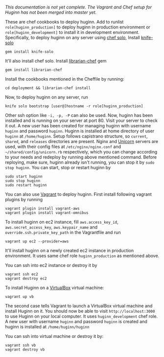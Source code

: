 _This documentation is not yet complete.  The Vagrant and Chef setup for Huginn has not been merged into master yet._

These are chef cookbooks to deploy huginn. Add to runlist `role[huginn_production]` to deploy huginn in production environment or `role[huginn_development]` to install it in development environment. Specifically, to deploy huginn on any server using [chef solo](http://docs.opscode.com/chef_solo.html), Install [knife-solo](http://matschaffer.github.io/knife-solo/)

    gem install knife-solo
 
It'll also install chef solo.
Install [librarian-chef](https://github.com/applicationsonline/librarian-chef) gem

    gem install librarian-chef

Install the cookbooks mentioned in the Cheffile by running:

    cd deployment && librarian-chef install


Now, to deploy huginn on any server, run

    knife solo bootstrap [user@]hostname -r role[huginn_production]

Other ssh option like `-i, -p, -P` can also be used. Now, huginn has been installed and is running on your server at port 80. Visit your server to check it out. A new user has been created for managing huginn with username `huginn` and password `huginn`. Huginn is installed at home directory of user `huginn` at `/home/huginn`. Setup follows capistrano structure, so `current`, `shared`, and `releases` directories are present. Nginx and [Unicorn]() servers are used, with their config files at `/etc/nginx/nginx.conf` and `~/shared/config/unicorn.rb` respectively, which you can change according to your needs and redeploy by running above mentioned command. Before reploying, make sure, huginn already isn't running, you can stop it by `sudo stop huginn`. You can start, stop or restart huginn by

    sudo start huginn
    sudo stop huginn
    sudo restart huginn

You can also use [Vagrant](http://www.vagrantup.com/) to deploy huginn. First install following vagrant plugins by running

    vagrant plugin install vagrant-aws
    vagrant plugin install vagrant-omnibus

To install huginn on ec2 instance, fill `aws.access_key_id`, `aws.secret_access_key`, `aws.keypair_name` and `override.ssh.private_key_path` in the Vagrantfile and run

    vagrant up ec2 --provider=aws

It'll install huginn on a newly created ec2 instance in production environment. It uses same chef role `huginn_production` as mentioned above.

You can ssh into ec2 instance or destroy it by

    vagrant ssh ec2
    vagrant destroy ec2

To install Huginn on a [VirtualBox](https://www.virtualbox.org/) virtual machine:

    vagrant up vb

The second case tells Vagrant to launch a VirtualBox virtual machine and install Huginn on it. You should now be able to visit `http://localhost:3000` to use Huginn on your local computer. It uses `huginn_development` chef role. A new user with username `huginn` and password `huginn` is created and huginn is installed at `/home/huginn/huginn`

You can ssh into virtual machine or destroy it by:

    vagrant ssh vb
    vagrant destroy vb

